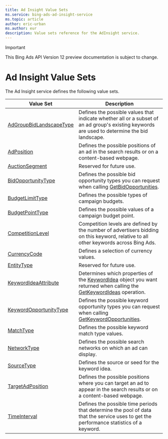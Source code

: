 ```yaml
---
title: Ad Insight Value Sets
ms.service: bing-ads-ad-insight-service
ms.topic: article
author: eric-urban
ms.author: eur
description: Value sets reference for the AdInsight service.
---
```

> [!IMPORTANT]
> This Bing Ads API Version 12 preview documentation is subject to change.

# Ad Insight Value Sets
The Ad Insight service defines the following value sets.

|Value Set|Description|
|---|---|
|[AdGroupBidLandscapeType](adgroupbidlandscapetype.md)|Defines the possible values that indicate whether all or a subset of an ad group's existing keywords are used to determine the bid landscape.|
|[AdPosition](adposition.md)|Defines the possible positions of an ad in the search results or on a content-based webpage.|
|[AuctionSegment](auctionsegment.md)|Reserved for future use.|
|[BidOpportunityType](bidopportunitytype.md)|Defines the possible bid opportunity types you can request when calling [GetBidOpportunities](getbidopportunities.md).|
|[BudgetLimitType](budgetlimittype.md)|Defines the possible types of campaign budgets.|
|[BudgetPointType](budgetpointtype.md)|Defines the possible values of a campaign budget point.|
|[CompetitionLevel](competitionlevel.md)|Competition levels are defined by the number of advertisers bidding on this keyword, relative to all other keywords across Bing Ads.|
|[CurrencyCode](currencycode.md)|Defines a selection of currency values.|
|[EntityType](entitytype.md)|Reserved for future use.|
|[KeywordIdeaAttribute](keywordideaattribute.md)|Determines which properties of the [KeywordIdea](keywordidea.md) object you want returned when calling the [GetKeywordIdeas](getkeywordideas.md) operation.|
|[KeywordOpportunityType](keywordopportunitytype.md)|Defines the possible keyword opportunity types you can request when calling [GetKeywordOpportunities](getkeywordopportunities.md).|
|[MatchType](matchtype.md)|Defines the possible keyword match type values.|
|[NetworkType](networktype.md)|Defines the possible search networks on which an ad can display.|
|[SourceType](sourcetype.md)|Defines the source or seed for the keyword idea.|
|[TargetAdPosition](targetadposition.md)|Defines the possible positions where you can target an ad to appear in the search results or on a content-based webpage.|
|[TimeInterval](timeinterval.md)|Defines the possible time periods that determine the pool of data that the service uses to get the performance statistics of a keyword.|
